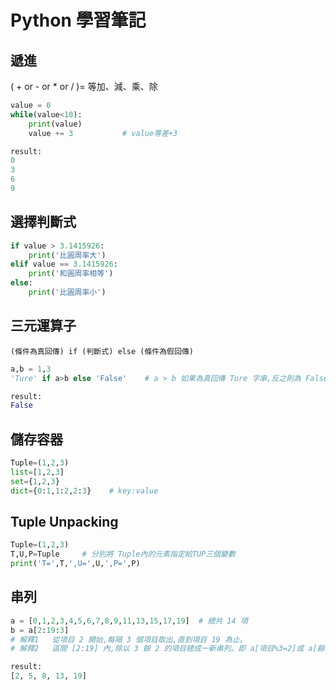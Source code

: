 # Python 學習筆記

## 遞進

( + or - or * or / )= 等加、減、乘、除

```python
value = 0
while(value<10):
    print(value)
    value += 3           # value等差+3

result:
0
3
6
9
```

## 選擇判斷式

```python
if value > 3.1415926:
    print('比圓周率大')
elif value == 3.1415926:
    print('和圓周率相等')
else:
    print('比圓周率小')
```

## 三元運算子

`(條件為真回傳) if (判斷式) else (條件為假回傳)`

```python
a,b = 1,3
'Ture' if a>b else 'False'    # a > b 如果為真回傳 Ture 字串,反之則為 False 字串

result:
False
```

## 儲存容器

```python
Tuple=(1,2,3)
list=[1,2,3]
set={1,2,3}
dict={0:1,1:2,2:3}    # key:value
```

## Tuple Unpacking

```python
Tuple=(1,2,3)
T,U,P=Tuple     # 分別將 Tuple內的元素指定給TUP三個變數
print('T=',T,',U=',U,',P=',P)
```

## 串列

```python
a = [0,1,2,3,4,5,6,7,8,9,11,13,15,17,19]  # 總共 14 項
b = a[2:19:3]
# 解釋1   從項目 2 開始,每隔 3 個項目取出,直到項目 19 為止。
# 解釋2   區間 [2:19] 內,除以 3 餘 2 的項目總成一新串列。即 a[項目%3=2]或 a[餘數:被除數結束點:除數]

result:
[2, 5, 8, 13, 19]
```
